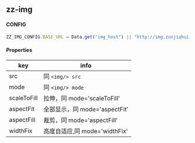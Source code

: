 zz-img
---

#### CONFIG
```ts
ZZ_IMG_CONFIG.BASE_URL = Data.get("img_host") || "http://img.zunjiahui.cn/";
```

#### Properties
|key|info|
|---|---|
|src|同 `<img/> src`|
|mode|同 `<img/> mode`|
|scaleToFill|拉伸，同 mode='scaleToFill'|
|aspectFit|全部显示，同 mode='aspectFit'|
|aspectFill|裁剪，同 mode='aspectFill'|
|widthFix|高度自适应,同 mode='widthFix'|


